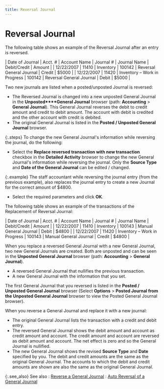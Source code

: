 ```yaml
---
title: Reversal Journal
---
```


# Reversal Journal


The following table shows an example of the Reversal Journal  after an entry is reversed.


| Date of Journal | Acct. # | Account Name | Journal # | Journal Name | Debit/Credit | Amount |
| 12/22/2007 | 11410 | Inventory | 100142 | Reversal General Journal | Credit | $5000 |
| 12/22/2007 | 11420 | Inventory – Work in Progress | 100142 | Reversal General Journal | Debit | $5000 |



Two  new journals are listed when a posted/unposted Journal is reversed:

- The Reversed Journal  is changed into a new unposted General Journal in the **Unposted****General Journal** browser (path:  **Accounting** > **General 
 Journal**). This General Journal reverses the debit to credit amount  and credit to debit amount. The account with debit is credited and the  other account with credit is debited.
- The original General  Journal is listed in the **Posted / Unposted 
 General Journal** browser.



{:.steps}
To change the new General Journal's information  while reversing the journal, do the following:

- Select the **Replace reversed transaction with new transaction**  checkbox in the **Detailed** **Activity** browser to change the new General  Journal's information while reversing the journal. Only the **Source 
 Type** and **Date of the General Journal**  can be edited / changed.



{:.example}
The staff accountant while reversing the journal  entry (from the previous example), also replaces the journal entry to  create a new Journal for the correct amount of $4800.

- Select the required  parameters and click **OK**.



The following table shows an example of the transactions  of the Replacement of Reversal Journal:


| Date of Journal | Acct. # | Account Name | Journal # | Journal  Name | Debit/Credit | Amount |
| 12/22/2007 | 11410 | Inventory | 100143 | Manual General Journal | Debit | $4800 |
| 12/22/2007 | 11420 | Inventory – Work in Progress | 100143 | Manual General Journal | Credit | $4800 |



When you replace a reversed General Journal with a new General  Journal, two new General Journals are created. Both are unposted and can  be seen in the **Unposted General Journal**  browser (path: **Accounting** >  **General Journal**).

- A reversed General  Journal that nullifies the previous transaction.
- A new General Journal  with the information that you set.



The first General Journal that you reversed is listed in  the **Posted / Unposted General Journal**  browser (Select **Options** > **Posted Journal from the Unposted General Journal**  browser to view the Posted General Journal browser).


When you reverse a General Journal and replace it with a  new journal:

- The original General  Journal lists the transaction with a credit and debit entry.
- The reversed General  Journal shows the debit amount and account as credit amount and account.  The credit amount and account are reversed as debit amount and account.  The net effect is zero and so the General Journal is nullified.
- The new General  Journal shows the revised **Source Type**  and **Date** specified by you. The  debit and credit amounts are the same as the original General Journal.  The accounts to which the debit and credit amounts are shown are also  the same as the original General Journal.



{:.see_also}
See also
: [Reverse  a General Journal]({{site.acc_baseurl}}/general-journals/processes/common-jrnl-proc/reverse_a_general_journal_acc.html)
: [Auto  Reversal of a General Journal]({{site.acc_baseurl}}/general-journals/processes/common-jrnl-proc/auto_reversal_of_a_general_journal_acc.html)
